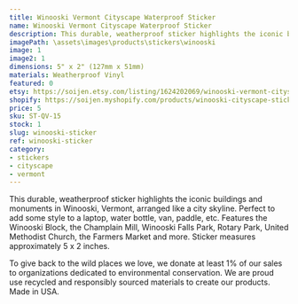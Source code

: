 ```yaml
---
title: Winooski Vermont Cityscape Waterproof Sticker
name: Winooski Vermont Cityscape Waterproof Sticker
description: This durable, weatherproof sticker highlights the iconic buildings and monuments in Winooski, Vermont, arranged like a city skyline. Perfect to add some style to a laptop, water bottle, van, paddle, etc. Features the Winooski Block, the Champlain Mill, Winooski Falls Park, Rotary Park, United Methodist Church, the Farmers Market and more. Sticker measures approximately 5 x 2 inches. Made in USA.
imagePath: \assets\images\products\stickers\winooski
image: 1
image2: 1
dimensions: 5" x 2" (127mm x 51mm)
materials: Weatherproof Vinyl
featured: 0
etsy: https://soijen.etsy.com/listing/1624202069/winooski-vermont-cityscape-sticker
shopify: https://soijen.myshopify.com/products/winooski-cityscape-sticker
price: 5
sku: ST-QV-15
stock: 1
slug: winooski-sticker
ref: winooski-sticker
category:
- stickers
- cityscape
- vermont
---
```

This durable, weatherproof sticker highlights the iconic buildings and monuments in Winooski, Vermont, arranged like a city skyline. Perfect to add some style to a laptop, water bottle, van, paddle, etc. Features the Winooski Block, the Champlain Mill, Winooski Falls Park, Rotary Park, United Methodist Church, the Farmers Market and more. Sticker measures approximately 5 x 2 inches.

To give back to the wild places we love, we donate at least 1% of our sales to organizations dedicated to environmental conservation. We are proud use recycled and responsibly sourced materials to create our products. Made in USA.